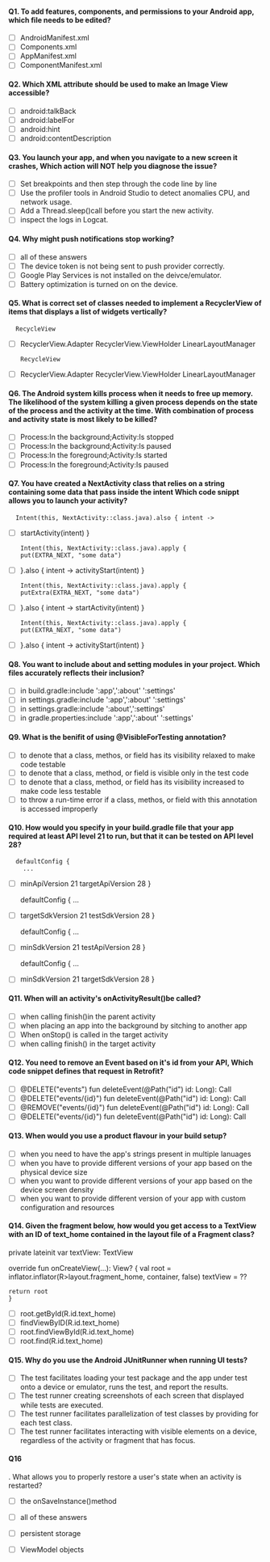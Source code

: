 #### Q1. To add features, components, and permissions to your Android app, which file needs to be edited?

- [ ] AndroidManifest.xml
- [ ] Components.xml
- [ ] AppManifest.xml
- [ ] ComponentManifest.xml

#### Q2. Which XML attribute should be used to make an Image View accessible?

- [ ] android:talkBack
- [ ] android:labelFor
- [ ] android:hint
- [ ] android:contentDescription

#### Q3. You launch your app, and when you navigate to a new screen it crashes, Which action will NOT help you diagnose the issue?

- [ ] Set breakpoints and then step through the code line by line
- [ ] Use the profiler tools in Android Studio to detect anomalies CPU, and network usage.
- [ ] Add a Thread.sleep()call before you start the new activity.
- [ ] inspect the logs in Logcat.

#### Q4. Why might push notifications stop working?

- [ ] all of these answers
- [ ] The device token is not being sent to push provider correctly.
- [ ] Google Play Services is not installed on the deivce/emulator.
- [ ] Battery optimization is turned on on the device.

#### Q5. What is correct set of classes needed to implement a RecyclerView of items that displays a list of widgets vertically?

      RecycleView
- [ ] RecyclerView.Adapter
      RecyclerView.ViewHolder<T extends BaseViewHolder>
      LinearLayoutManager
      
      RecycleView
- [ ] RecyclerView.Adapter
      RecyclerView.ViewHolder
      LinearLayoutManager
      
#### Q6. The Android system kills process when it needs to free up memory. The likelihood of the system killing a given process depends on the state of the process and the activity at the time. With combination of process and activity state is most likely to be killed?

- [ ] Process:In the background;Activity:Is stopped
- [ ] Process:In the background;Activity:Is paused
- [ ] Process:In the foreground;Activity:Is started
- [ ] Process:In the foreground;Activity:Is paused

#### Q7. You have created a NextActivity class that relies on a string containing some data that pass inside the intent Which code snippt allows you to launch your activity?

      Intent(this, NextActivity::class.java).also { intent ->
- [ ] startActivity(intent)
      }
      
      Intent(this, NextActivity::class.java).apply {
      put(EXTRA_NEXT, "some data")
- [ ] }.also { intent ->
      activityStart(intent)
      }
      
      Intent(this, NextActivity::class.java).apply {
      putExtra(EXTRA_NEXT, "some data")
- [ ] }.also { intent ->
      startActivity(intent)
      }
      
      Intent(this, NextActivity::class.java).apply {
      put(EXTRA_NEXT, "some data")
- [ ] }.also { intent ->
      activityStart(intent)
      }
      
#### Q8. You want to include about and setting modules in your project. Which files accurately reflects their inclusion?

- [ ] in build.gradle:include ':app',':about' ':settings'
- [ ] in settings.gradle:include ':app',':about' ':settings'
- [ ] in settings.gradle:include ':about',':settings'
- [ ] in gradle.properties:include ':app',':about' ':settings'

#### Q9. What is the benifit of using @VisibleForTesting annotation?

- [ ] to denote that a class, methos, or field has its visibility relaxed to make code testable
- [ ] to denote that a class, method, or field is visible only in the test code
- [ ] to denote that a class, method, or field has its visibility increased to make code less testable
- [ ] to throw a run-time error if a class, methos, or field with this annotation is accessed improperly

#### Q10. How would you specify in your build.gradle file that your app required at least API level 21 to run, but that it can be tested on API level 28?

      defaultConfig {
        ...
- [ ]   minApiVersion 21
        targetApiVersion 28
        }

      defaultConfig {
        ...
- [ ]   targetSdkVersion 21
        testSdkVersion 28
        }
        
      defaultConfig {
        ...
- [ ]   minSdkVersion 21
        testApiVersion 28
        }
        
      defaultConfig {
        ...
- [ ]   minSdkVersion 21
        targetSdkVersion 28
        }
        
#### Q11. When will an activity's onActivityResult()be called?

- [ ] when calling finish()in the parent activity
- [ ] when placing an app into the background by sitching to another app
- [ ] When onStop() is called in the target activity
- [ ] when calling finish() in the target activity

#### Q12. You need to remove an Event based on it's id from your API, Which code snippet defines that request in Retrofit?

- [ ] @DELETE("events")
      fun deleteEvent(@Path("id") id: Long): Call<Unit>
- [ ] @DELETE("events/{id}")
      fun deleteEvent(@Path("id") id: Long): Call<Unit>
- [ ] @REMOVE("events/{id}")
      fun deleteEvent(@Path("id") id: Long): Call<Unit>
- [ ] @DELETE("events/{id}")
      fun deleteEvent(@Path("id") id: Long): Call<Unit>
      
#### Q13. When would you use a product flavour in your build setup?

- [ ] when you need to have the app's strings present in multiple lanuages
- [ ] when you have to provide different versions of your app based on the physical device size
- [ ] when you want to provide different versions of your app based on the device screen density
- [ ] when you want to provide different version of your app with custom configuration and resources

#### Q14. Given the fragment below, how would you get access to a TextView with an ID of text_home contained in the layout file of a Fragment class?

 private lateinit var textView: TextView
 
 override fun onCreateView(...): View? {
    val root = inflator.inflator(R>layout.fragment_home, container, false)
    textView = ??
    
    return root
    }
    
- [ ] root.getById(R.id.text_home)
- [ ] findViewByID(R.id.text_home)
- [ ] root.findViewById(R.id.text_home)
- [ ] root.find(R.id.text_home)

#### Q15. Why do you use the Android JUnitRunner when running UI tests?

- [ ] The test facilitates loading your test package and the app under test onto a device or emulator, runs the test, and report the results.
- [ ] The test runner creating screenshots of each screen that displayed while tests are executed.
- [ ] The test runner facilitates parallelization of test classes by providing for each test class.
- [ ] The test runner facilitates interacting with visible elements on a device, regardless of the activity or fragment that has focus.

#### Q16
. What allows you to properly restore a user's state when an activity is restarted?

- [ ] the onSaveInstance()method
- [ ] all of these answers
- [ ] persistent storage
- [ ] ViewModel objects



